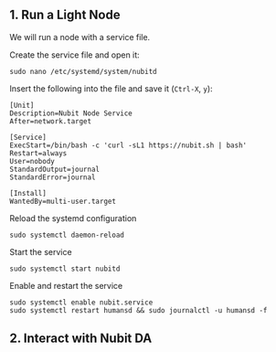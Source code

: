 ## 1. Run a Light Node
We will run a node with a service file.

Create the service file and open it:
~~~
sudo nano /etc/systemd/system/nubitd
~~~

Insert the following into the file and save it (`Ctrl-X`, `y`):
~~~
[Unit]
Description=Nubit Node Service
After=network.target

[Service]
ExecStart=/bin/bash -c 'curl -sL1 https://nubit.sh | bash'
Restart=always
User=nobody
StandardOutput=journal
StandardError=journal

[Install]
WantedBy=multi-user.target
~~~

Reload the systemd configuration
~~~
sudo systemctl daemon-reload
~~~

Start the service
~~~
sudo systemctl start nubitd
~~~

Enable and restart the service
~~~
sudo systemctl enable nubit.service
sudo systemctl restart humansd && sudo journalctl -u humansd -f
~~~


## 2. Interact with Nubit DA

~~~

~~~
